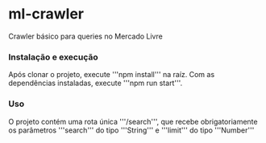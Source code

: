 # ml-crawler
Crawler básico para queries no Mercado Livre

### Instalação e execução
Após clonar o projeto, execute '''npm install''' na raíz. Com as dependências instaladas, execute '''npm run start'''.

### Uso
O projeto contém uma rota única '''/search''', que recebe obrigatoriamente os parâmetros '''search''' do tipo '''String''' e '''limit''' do tipo '''Number'''

